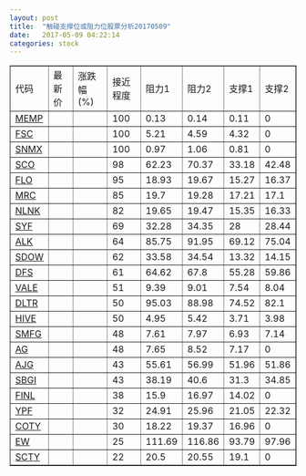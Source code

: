 ```yaml
---
layout: post
title:  "触碰支撑位或阻力位股票分析20170509"
date:   2017-05-09 04:22:14
categories: stock
---
```

<script type="text/javascript">
var stockList = []
stockList.push('gb_memp');
stockList.push('gb_fsc');
stockList.push('gb_snmx');
stockList.push('gb_sco');
stockList.push('gb_flo');
stockList.push('gb_mrc');
stockList.push('gb_nlnk');
stockList.push('gb_syf');
stockList.push('gb_alk');
stockList.push('gb_sdow');
stockList.push('gb_dfs');
stockList.push('gb_vale');
stockList.push('gb_dltr');
stockList.push('gb_hive');
stockList.push('gb_smfg');
stockList.push('gb_ag');
stockList.push('gb_ajg');
stockList.push('gb_sbgi');
stockList.push('gb_finl');
stockList.push('gb_ypf');
stockList.push('gb_coty');
stockList.push('gb_ew');
stockList.push('gb_scty');
</script>
<table border="1">
 <tr>
 <td>代码</td>
 <td>最新价</td>
 <td>涨跌幅(%)</td>
 <td>接近程度</td>
 <td>阻力1</td>
 <td>阻力2</td>
 <td>支撑1</td>
 <td>支撑2</td>
</tr>
  <tr id="memp" class="red">
  <td><a href="http://stock.finance.sina.com.cn/usstock/quotes/MEMP.html" target="_blank">MEMP</a></td><td></td><td></td><td>100</td><td>0.13</td><td>0.14</td><td>0.11</td><td>0</td></tr>
  <tr id="fsc" class="green">
  <td><a href="http://stock.finance.sina.com.cn/usstock/quotes/FSC.html" target="_blank">FSC</a></td><td></td><td></td><td>100</td><td>5.21</td><td>4.59</td><td>4.32</td><td>0</td></tr>
  <tr id="snmx" class="green">
  <td><a href="http://stock.finance.sina.com.cn/usstock/quotes/SNMX.html" target="_blank">SNMX</a></td><td></td><td></td><td>100</td><td>0.97</td><td>1.06</td><td>0.81</td><td>0</td></tr>
  <tr id="sco" class="green">
  <td><a href="http://stock.finance.sina.com.cn/usstock/quotes/SCO.html" target="_blank">SCO</a></td><td></td><td></td><td>98</td><td>62.23</td><td>70.37</td><td>33.18</td><td>42.48</td></tr>
  <tr id="flo" class="red">
  <td><a href="http://stock.finance.sina.com.cn/usstock/quotes/FLO.html" target="_blank">FLO</a></td><td></td><td></td><td>95</td><td>18.93</td><td>19.67</td><td>15.27</td><td>16.37</td></tr>
  <tr id="mrc" class="red">
  <td><a href="http://stock.finance.sina.com.cn/usstock/quotes/MRC.html" target="_blank">MRC</a></td><td></td><td></td><td>85</td><td>19.7</td><td>19.28</td><td>17.21</td><td>17.1</td></tr>
  <tr id="nlnk" class="green">
  <td><a href="http://stock.finance.sina.com.cn/usstock/quotes/NLNK.html" target="_blank">NLNK</a></td><td></td><td></td><td>82</td><td>19.65</td><td>19.47</td><td>15.35</td><td>16.33</td></tr>
  <tr id="syf" class="green">
  <td><a href="http://stock.finance.sina.com.cn/usstock/quotes/SYF.html" target="_blank">SYF</a></td><td></td><td></td><td>69</td><td>32.28</td><td>34.35</td><td>28</td><td>28.44</td></tr>
  <tr id="alk" class="red">
  <td><a href="http://stock.finance.sina.com.cn/usstock/quotes/ALK.html" target="_blank">ALK</a></td><td></td><td></td><td>64</td><td>85.75</td><td>91.95</td><td>69.12</td><td>75.04</td></tr>
  <tr id="sdow" class="red">
  <td><a href="http://stock.finance.sina.com.cn/usstock/quotes/SDOW.html" target="_blank">SDOW</a></td><td></td><td></td><td>62</td><td>33.58</td><td>34.54</td><td>13.32</td><td>14.15</td></tr>
  <tr id="dfs" class="green">
  <td><a href="http://stock.finance.sina.com.cn/usstock/quotes/DFS.html" target="_blank">DFS</a></td><td></td><td></td><td>61</td><td>64.62</td><td>67.8</td><td>55.28</td><td>59.86</td></tr>
  <tr id="vale" class="green">
  <td><a href="http://stock.finance.sina.com.cn/usstock/quotes/VALE.html" target="_blank">VALE</a></td><td></td><td></td><td>51</td><td>9.39</td><td>9.01</td><td>7.54</td><td>8.04</td></tr>
  <tr id="dltr" class="green">
  <td><a href="http://stock.finance.sina.com.cn/usstock/quotes/DLTR.html" target="_blank">DLTR</a></td><td></td><td></td><td>50</td><td>95.03</td><td>88.98</td><td>74.52</td><td>82.1</td></tr>
  <tr id="hive" class="green">
  <td><a href="http://stock.finance.sina.com.cn/usstock/quotes/HIVE.html" target="_blank">HIVE</a></td><td></td><td></td><td>50</td><td>4.95</td><td>5.42</td><td>3.71</td><td>3.98</td></tr>
  <tr id="smfg" class="red">
  <td><a href="http://stock.finance.sina.com.cn/usstock/quotes/SMFG.html" target="_blank">SMFG</a></td><td></td><td></td><td>48</td><td>7.61</td><td>7.97</td><td>6.93</td><td>7.14</td></tr>
  <tr id="ag" class="red">
  <td><a href="http://stock.finance.sina.com.cn/usstock/quotes/AG.html" target="_blank">AG</a></td><td></td><td></td><td>48</td><td>7.65</td><td>8.52</td><td>7.17</td><td>0</td></tr>
  <tr id="ajg" class="red">
  <td><a href="http://stock.finance.sina.com.cn/usstock/quotes/AJG.html" target="_blank">AJG</a></td><td></td><td></td><td>43</td><td>55.61</td><td>56.99</td><td>51.96</td><td>51.86</td></tr>
  <tr id="sbgi" class="green">
  <td><a href="http://stock.finance.sina.com.cn/usstock/quotes/SBGI.html" target="_blank">SBGI</a></td><td></td><td></td><td>43</td><td>38.19</td><td>40.6</td><td>31.3</td><td>34.85</td></tr>
  <tr id="finl" class="red">
  <td><a href="http://stock.finance.sina.com.cn/usstock/quotes/FINL.html" target="_blank">FINL</a></td><td></td><td></td><td>38</td><td>15.9</td><td>16.97</td><td>14.02</td><td>0</td></tr>
  <tr id="ypf" class="red">
  <td><a href="http://stock.finance.sina.com.cn/usstock/quotes/YPF.html" target="_blank">YPF</a></td><td></td><td></td><td>32</td><td>24.91</td><td>25.96</td><td>21.05</td><td>22.32</td></tr>
  <tr id="coty" class="red">
  <td><a href="http://stock.finance.sina.com.cn/usstock/quotes/COTY.html" target="_blank">COTY</a></td><td></td><td></td><td>30</td><td>18.22</td><td>19.37</td><td>16.96</td><td>0</td></tr>
  <tr id="ew" class="red">
  <td><a href="http://stock.finance.sina.com.cn/usstock/quotes/EW.html" target="_blank">EW</a></td><td></td><td></td><td>25</td><td>111.69</td><td>116.86</td><td>93.79</td><td>97.96</td></tr>
  <tr id="scty" class="red">
  <td><a href="http://stock.finance.sina.com.cn/usstock/quotes/SCTY.html" target="_blank">SCTY</a></td><td></td><td></td><td>22</td><td>20.5</td><td>20.55</td><td>19.1</td><td>0</td></tr>
</table>
